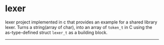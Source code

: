 # lexer

lexer project implemented in c that provides an example for a shared library lexer.
Turns a string(array of char), into an array of `token_t` in C using the as-type-defined struct `lexer_t` as a building block.

---
